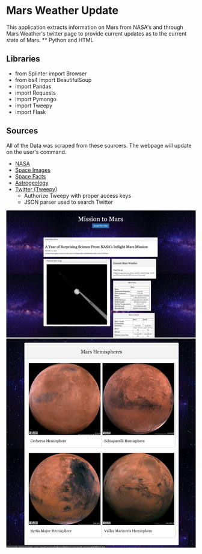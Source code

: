 # Mars Weather Update
This application extracts information on Mars from NASA's and through Mars Weather's twitter page to provide current updates as to the current state of Mars.
** Python and HTML
## Libraries
 * from Splinter import Browser
 * from bs4 import BeautifulSoup
 * import Pandas
 * import Requests
 * import Pymongo
 * import Tweepy
 * import Flask

## Sources 
All of the Data was scraped from these sourcers. The webpage will update on the user's command.
* [NASA](https://mars.nasa.gov/news/)
* [Space Images](https://www.jpl.nasa.gov)
* [Space Facts](https://space-facts.com/mars/)
* [Astrogeology](https://astrogeology.usgs.gov)
* [Twitter (Tweepy)](https://twitter.com/MarsWxReport)
  * Authorize Tweepy with proper access keys
  * JSON parser used to search Twitter

![](Screenshots/Screen%20Shot%202020-02-26%20at%206.08.19%20PM.png)
![](Screenshots/Screen%20Shot%202020-02-26%20at%206.09.27%20PM.png)
